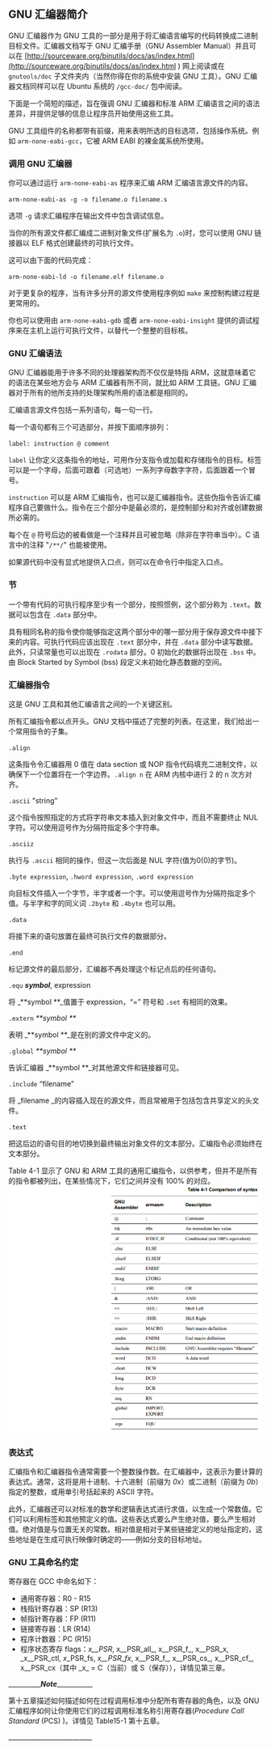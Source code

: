 ## GNU 汇编器简介

GNU 汇编器作为 GNU 工具的一部分是用于将汇编语言编写的代码转换成二进制目标文件。汇编器文档写于 GNU 汇编手册（GNU Assembler Manual）并且可以在 [http://sourceware.org/binutils/docs/as/index.html](http://sourceware.org/binutils/docs/as/index.html ) 网上阅读或在 `gnutools/doc` 子文件夹内（当然你得在你的系统中安装 GNU 工具）。GNU 汇编器文档同样可以在 Ubuntu 系统的 `/gcc-doc/` 包中阅读。

下面是一个简短的描述，旨在强调 GNU 汇编器和标准 ARM 汇编语言之间的语法差异，并提供足够的信息让程序员开始使用这些工具。

GNU 工具组件的名称都带有前缀，用来表明所选的目标选项，包括操作系统。例如 `arm-none-eabi-gcc`，它被 ARM EABI 的裸金属系统所使用。

### 调用 GNU 汇编器

你可以通过运行 `arm-none-eabi-as` 程序来汇编 ARM 汇编语言源文件的内容。

`arm-none-eabi-as -g -o filename.o filename.s`

选项 `-g` 请求汇编程序在输出文件中包含调试信息。

当你的所有源文件都汇编成二进制对象文件\(扩展名为 `.o`\)时，您可以使用 GNU 链接器以 ELF 格式创建最终的可执行文件。

这可以由下面的代码完成：

`arm-none-eabi-ld -o filename.elf filename.o`

对于更复杂的程序，当有许多分开的源文件使用程序例如 `make` 来控制构建过程是更常用的。

你也可以使用由 `arm-none-eabi-gdb` 或者 `arm-none-eabi-insight` 提供的调试程序来在主机上运行可执行文件，以替代一个整整的目标核。

### GNU 汇编语法

GNU 汇编器能用于许多不同的处理器架构而不仅仅是特指 ARM，这就意味着它的语法在某些地方会与 ARM 汇编器有所不同，就比如 ARM 工具链。GNU 汇编器对于所有的他所支持的处理架构所用的语法都是相同的。

汇编语言源文件包括一系列语句，每一句一行。

每一个语句都有三个可选部分，并按下面顺序排列：

`label: instruction @ comment`

`label` 让你定义这条指令的地址，可用作分支指令或加载和存储指令的目标。标签可以是一个字母，后面可跟着（可选地）一系列字母数字字符，后面跟着一个冒号。

`instruction` 可以是 ARM 汇编指令，也可以是汇编器指令。这些伪指令告诉汇编程序自己要做什么。指令在三个部分中是最必须的，是控制部分和对齐或创建数据所必需的。

每个在 `@` 符号后边的被看做是一个注释并且可被忽略（除非在字符串当中）。C 语言中的注释 "`/**/`" 也能被使用。

如果源代码中没有显式地提供入口点，则可以在命令行中指定入口点。

### 节

一个带有代码的可执行程序至少有一个部分，按照惯例，这个部分称为 `.text`。数据可以包含在 `.data` 部分中。

具有相同名称的指令使你能够指定这两个部分中的哪一部分用于保存源文件中接下来的内容。可执行代码应该出现在 `.text` 部分中，并在 `.data` 部分中读写数据。此外，只读常量也可以出现在 `.rodata` 部分。0 初始化的数据将出现在 `.bss` 中。由 Block Started by Symbol \(bss\) 段定义未初始化静态数据的空间。

### 汇编器指令

这是 GNU 工具和其他汇编语言之间的一个关键区别。

所有汇编指令都以点开头。GNU 文档中描述了完整的列表。在这里，我们给出一个常用指令的子集。

`.align`

这条指令令汇编器用 0 值在 data section 或 NOP 指令代码填充二进制文件，以确保下一个位置将在一个字边界。`.align n` 在 ARM 内核中进行 2 的 n 次方对齐。

`.ascii` "string"

这个指令按照指定的方式将字符串文本插入到对象文件中，而且不需要终止 NUL 字符。可以使用逗号作为分隔符指定多个字符串。

`.asciiz`

执行与 `.ascii` 相同的操作，但这一次后面是 NUL 字符\(值为0\(0\)的字节\)。

`.byte expression`, `.hword expression`, `.word expression`

向目标文件插入一个字节，半字或者一个字。可以使用逗号作为分隔符指定多个值。与半字和字的同义词 `.2byte` 和 `.4byte` 也可以用。

`.data`

将接下来的语句放置在最终可执行文件的数据部分。

`.end`

标记源文件的最后部分，汇编器不再处理这个标记点后的任何语句。

`.equ` _**symbol**_, expression

将 _**symbol **_值置于 expression，“=” 符号和 `.set` 有相同的效果。

`.extern` _**symbol **_

表明 _**symbol **_是在别的源文件中定义的。

`.global` _**symbol **_

告诉汇编器 _**symbol **_对其他源文件和链接器可见。

`.include` “filename”

将 _filename _的内容插入现在的源文件，而且常被用于包括包含共享定义的头文件。

`.text`

把这后边的语句目的地切换到最终输出对象文件的文本部分。汇编指令必须始终在文本部分。

Table 4-1 显示了 GNU 和 ARM 工具的通用汇编指令，以供参考，但并不是所有的指令都被列出，在某些情况下，它们之间并没有 100% 的对应。![](/assets/table4-1.png)

### 表达式

汇编指令和汇编器指令通常需要一个整数操作数。在汇编器中，这表示为要计算的表达式。通常，这将是用十进制、十六进制（前缀为 _0x_）或二进制（前缀为 _0b_）指定的整数，或用单引号括起来的 ASCII 字符。

此外，汇编器还可以对标准的数学和逻辑表达式进行求值，以生成一个常数值。它们可以利用标签和其他预定义的值。这些表达式要么产生绝对值，要么产生相对值。绝对值是与位置无关的常数。相对值是相对于某些链接定义的地址指定的，这些地址是在生成可执行映像时确定的——例如分支的目标地址。

### GNU 工具命名约定

寄存器在 GCC 中命名如下：

* 通用寄存器：R0 - R15
* 栈指针寄存器：SP \(R13\)
* 帧指针寄存器：FP \(R11\)
* 链接寄存器：LR \(R14\)
* 程序计数器：PC \(R15\)
* 程序状态寄存 flags：_x\_\_PSR_, x\_\_PSR\_all_, x\_\_PSR\_f_, x\_\_PSR\_x, \_x_\_PSR\_ctl, _x_\_PSR\_fs, _x\_\_PSR\_fx_, x\_\_PSR\_f_, x_\_PSR\_cs_, x_\_PSR\_cf_, x_\_PSR\_cx（其中 \_x\_ = C（当前）或 S（保存）），详情见第三章。

\_\_\_\_\_\_\_\_\_\__**Note**_\_\_\_\_\_\_\_\_\_\_\_

第十五章描述如何描述如何在过程调用标准中分配所有寄存器的角色，以及 GNU 汇编程序如何让你使用它们的过程调用标准名称引用寄存器\(_Procedure Call Standard_ \(PCS\) \)。详情见 Table15-1 第十五章。

\_\_\_\_\_\_\_\_\_\_\_\_\_\_\_\_\_\_\_\_\_\_\_\_\_\_

